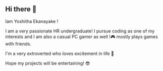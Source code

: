 ## Hi there 👋

Iam Yoshitha Ekanayake !

I am a very passionate HR undergraduate! I pursue coding as one of my interests and I am also a casual PC gamer as well !🎮 mostly plays games with friends.

I'm a very extroverted who loves excitement in life 🤠

Hope my projects will be entertaining! 😎
